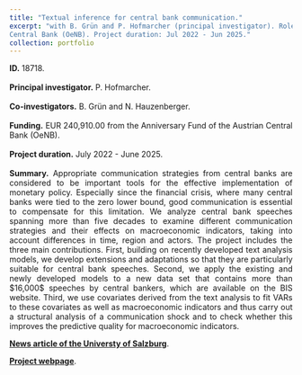 ```yaml
---
title: "Textual inference for central bank communication."
excerpt: "with B. Grün and P. Hofmarcher (principal investigator). Role: co-investigator. Funding: EUR 240,910.00 from the Anniversary Fund of the Austrian
Central Bank (OeNB). Project duration: Jul 2022 - Jun 2025."
collection: portfolio
---
```

<p align="justify"> <b>ID.</b> 18718.
<br> <br>
<b>Principal investigator.</b> P. Hofmarcher.
<br> <br>
<b>Co-investigators.</b> B. Grün and N. Hauzenberger.
<br> <br>
<b>Funding.</b> EUR 240,910.00 from the Anniversary Fund of the Austrian Central Bank (OeNB).
<br> <br>
<b>Project duration.</b> July 2022 - June 2025.
<br> <br>
<b>Summary.</b> Appropriate communication strategies from central banks are considered to be important tools for the effective implementation of monetary policy. Especially since the financial crisis, where many central banks were tied to the zero lower bound, good communication is essential to compensate for this limitation. We analyze central bank speeches spanning more than five decades to examine different communication strategies and their effects on macroeconomic indicators, taking into account differences in time, region and actors. The project includes the three main contributions. First, building on recently developed text analysis models, we develop extensions and adaptations so that they are particularly suitable for central bank speeches. Second, we apply the existing and newly developed models to a new data set that contains more than $16,000$ speeches by central bankers, which are available on the BIS website. Third, we use covariates derived from the text analysis to fit VARs to these covariates as well as macroeconomic indicators and thus carry out a structural analysis of a communication shock and to check whether this improves the predictive quality for macroeconomic indicators.
</p>

[**News article of the Universty of Salzburg**](https://www.plus.ac.at/news/new-project-analyses-effects-of-communication-of-central-bankers-on-macroeconomic-behavior/?lang=en&pgrp=281990&pg=283628&is_paged=10).

[**Project webpage**](https://sites.google.com/view/paulhofmarcher/home/grant).
